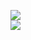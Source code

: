 [![](https://img.shields.io/badge/Made%20With-Github%20Spray-lightgrey.svg?style=for-the-badge&logo=github)](https://github.com/Annihil/github-spray#17085)  
[![](https://i.imgur.com/2DrTn0Z.gif)](https://github.com/Annihil/github-spray)